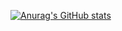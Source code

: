 [![Anurag's GitHub stats](https://github-readme-stats.vercel.app/api?username=Yarden-zamir&include_all_commits=true&theme=calm&show_icons=true&border_radius=20)](https://github.com/PandaBoy444/blueishCharcoal)
